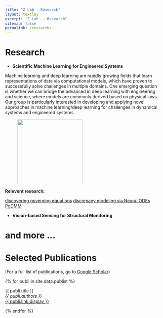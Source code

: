 ```yaml
---
title: "Z Lab - Research"
layout: textlay
excerpt: "Z Lab -- Research"
sitemap: false
permalink: /research/
---
```


# Research
* **Scientific Machine Learning for Engineered Systems**
<!-- Faced with a fundamental shift in both complexity and volume of the data, scientists have been struggling in finding ways to automate both analyses, and possibly the interpretation of the datasets.  Machine Learning is a rapidly evolving field that has proven to be extremely efficient in solving challenges in multiple domains including signal processing, vision, self-driving, gaming, health and robotics. One may ask whether we can leverage the advances in machine learning and statistics for science. Our group specializes in applying and developing novel methods in machine learning on astrophysical challenges. -->

Machine learning and deep learning are rapidly growing fields that learn representations of data via computational models, which have proven to successfully solve challenges in multiple domains. One emerging question is whether we can bridge the advanced in deep learning with engineering and science, where models are commonly derived based on physical laws. Our group is particularly interested in developing and applying novel approaches in machine learning/deep learning for challenges in dynamical systems and engineered systems.

<figure class="fourth">
  <img src="{{ site.url }}{{ site.baseurl }}/images/respic/intro.png" style="width: 210px">
</figure>


**Relevent research:**

[discovering governing equations](https://www.sciencedirect.com/science/article/pii/S0888327018305727)
[discrepany modeling via Neural ODEs](https://www.sciencedirect.com/science/article/pii/S0022460X21002686)
[PgDMM](https://arxiv.org/abs/2110.08607)

* **Vision-based Sensing for Structural Monitoring**


# and more ...


# Selected Publications

(For a full list of publications, go to [Google Scholar](https://scholar.google.ch/citations?user=LuwuuVQAAAAJ&hl=en&authuser=1))

{% for publi in site.data.publist %}

  {{ publi.title }} <br />
  <em>{{ publi.authors }} </em><br /><a href="{{ publi.link.url }}">{{ publi.link.display }}</a>

{% endfor %}



<!-- ### ... and more. -->

